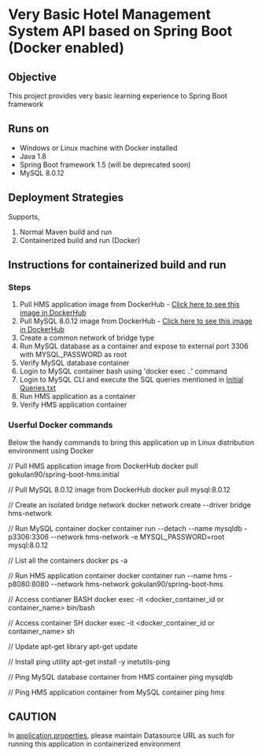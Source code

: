 # Very Basic Hotel Management System API based on Spring Boot (Docker enabled)

## Objective

This project provides very basic learning experience to Spring Boot framework

## Runs on

- Windows or Linux machine with Docker installed
- Java 1.8
- Spring Boot framework 1.5 (will be deprecated soon)
- MySQL 8.0.12

## Deployment Strategies

Supports,

1. Normal Maven build and run
2. Containerized build and run (Docker)

## Instructions for containerized build and run

### Steps 

1. Pull HMS application image from DockerHub - [Click here to see this image in DockerHub](https://hub.docker.com/repository/registry-1.docker.io/gokulan90/spring-boot-hms/tags?page=1)
2. Pull MySQL 8.0.12 image from DockerHub - [Click here to see this image in DockerHub](https://hub.docker.com/layers/mysql/library/mysql/8.0.12/images/sha256-ee1e8adfcefbc1dadf8bc01350b6b6ba9c6925d45e02371edf56e13b780f0e5a?context=explore)
3. Create a common network of bridge type
4. Run MySQL database as a container and expose to external port 3306 with MYSQL_PASSWORD as root
5. Verify MySQL database container
6. Login to MySQL container bash using 'docker exec ..' command
7. Login to MySQL CLI and execute the SQL queries mentioned in [Initial Queries.txt](https://github.com/gokulanviswanathan/Spring-Boot-Hotel-Management-System/blob/master/Initial_DB_Queries.txt)
8. Run HMS application as a container
9. Verify HMS application container

### Userful Docker commands

Below the handy commands to bring this application up in Linux distribution environment using Docker

// Pull HMS application image from DockerHub
docker pull gokulan90/spring-boot-hms:initial

// Pull MySQL 8.0.12 image from DockerHub
docker pull mysql:8.0.12

// Create an isolated bridge network
docker network create --driver bridge hms-network

// Run MySQL container 
docker container run --detach --name mysqldb -p3306:3306 --network hms-network -e MYSQL_PASSWORD=root mysql:8.0.12

// List all the containers 
docker ps -a 

// Run HMS application container
docker container run --name hms -p8080:8080 --network hms-network gokulan90/spring-boot-hms

// Access contianer BASH 
docker exec -it <docker_container_id or container_name> bin/bash

// Access container SH
docker exec -it <docker_container_id or container_name> sh

// Update apt-get library
apt-get update

// Install ping utility
apt-get install -y inetutils-ping

// Ping MySQL database container from HMS container
ping mysqldb

// Ping HMS application container from MySQL container
ping hms

## CAUTION

In [application.properties](https://github.com/gokulanviswanathan/Spring-Boot-Hotel-Management-System/blob/master/src/main/resources/application.properties), please maintain Datasource URL as such for running this application in containerized environment
